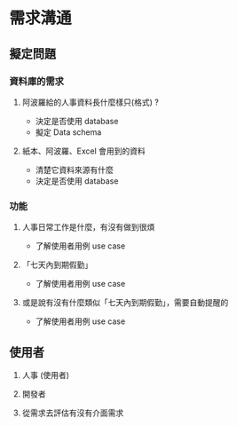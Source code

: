 # 需求溝通

## 擬定問題

### 資料庫的需求

1. 阿波羅給的人事資料長什麼樣只(格式) ?

    - 決定是否使用 database
    - 擬定 Data schema

1. 紙本、阿波羅、Excel 會用到的資料

    - 清楚它資料來源有什麼
    - 決定是否使用 database

### 功能

1. 人事日常工作是什麼，有沒有做到很煩

    - 了解使用者用例 use case

1. 「七天內到期假勤」

    - 了解使用者用例 use case

1. 或是說有沒有什麼類似「七天內到期假勤」，需要自動提醒的

    - 了解使用者用例 use case

## 使用者

1. 人事 (使用者)

1. 開發者

1. 從需求去評估有沒有介面需求